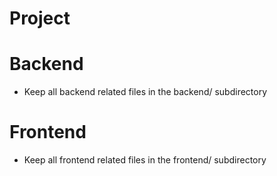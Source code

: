 # Project

# Backend
- Keep all backend related files in the backend/ subdirectory

# Frontend
- Keep all frontend related files in the frontend/ subdirectory